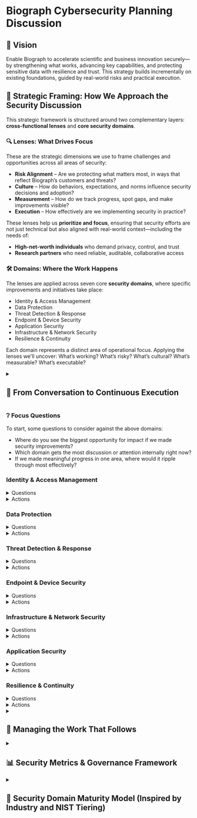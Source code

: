 # Biograph Cybersecurity Planning Discussion

## 🌟 Vision

Enable Biograph to accelerate scientific and business innovation securely—by strengthening what works, advancing key capabilities, and protecting sensitive data with resilience and trust. This strategy builds incrementally on existing foundations, guided by real-world risks and practical execution.

## 🔢 Strategic Framing: How We Approach the Security Discussion

This strategic framework is structured around two complementary layers: **cross-functional lenses** and **core security domains**.

### 🔍 Lenses: What Drives Focus

These are the strategic dimensions we use to frame challenges and opportunities across all areas of security:

- **Risk Alignment** – Are we protecting what matters most, in ways that reflect Biograph’s customers and threats?
- **Culture** – How do behaviors, expectations, and norms influence security decisions and adoption?
- **Measurement** – How do we track progress, spot gaps, and make improvements visible?
- **Execution** – How effectively are we implementing security in practice?

These lenses help us **prioritize and focus**, ensuring that security efforts are not just technical but also aligned with real-world context—including the needs of:

- **High-net-worth individuals** who demand privacy, control, and trust
- **Research partners** who need reliable, auditable, collaborative access

### 🛠️ Domains: Where the Work Happens

The lenses are applied across seven core **security domains**, where specific improvements and initiatives take place:

- Identity & Access Management  
- Data Protection  
- Threat Detection & Response  
- Endpoint & Device Security  
- Application Security  
- Infrastructure & Network Security  
- Resilience & Continuity  

Each domain represents a distinct area of operational focus. Applying the lenses we'll uncover: What’s working? What’s risky? What’s cultural? What’s measurable? What’s executable?

<details>
  
<summary>

  ## 🔁 From Conversation to Continuous Execution

</summary>

This strategy framework is designed to provided a basis for prioritizing the continuous execution of security priorities. By the end of this discussion, we will have identified:
* Potential opportunities and challenges across your security domains
* Practices that align to your culture, capabilities, and customer expectations
* Tangible actions—big or small—that can strengthen your current program 

Vetting and refining what is discussed here with stakeholders across the organization, security planning and execution will be:
* Domain-driven – Focused on highest priority security domains where progress will have the highest impact
* Lens-aligned – Structured by the cross-functional realities of your organization (e.g., culture, measurement, execution)
* Actionable – Grounded in realistic next steps that reflect your current maturity and operating environment
* Measurable – Supported by simple metrics or milestones that show progress without creating noise

</details>

### ❔ Focus Questions

To start, some questions to consider against the above domains:

- Where do you see the biggest opportunity for impact if we made security improvements?
- Which domain gets the most discussion or attention internally right now?
- If we made meaningful progress in one area, where would it ripple through most effectively?

### Identity & Access Management
<details>

<summary> Questions</summary>

| Risk Alignment | Culture | Measurement | Execution |
|----------------|---------|-------------|-----------|
| Do our access controls reflect the expectations of high-net-worth clients for privacy and control, as well as the data-sharing needs of research partners? | How are identities managed in practice across teams and systems—and how much variation is there in how people access what they need? | Do we regularly audit access and track privilege creep? | How consistent and centralized is access control across your systems today—and how much of it depends on manual effort or tribal knowledge? |
| How mature is the process for requesting, approving, and tracking 3rd party access? | What is our risk appetite for malicious employee activity? | Is there a central location tracking all roles and access? | What is our confidence that former employees do not have access to any system? |
| Are access boundaries enforced for high-risk systems such as AI models, production automation, or sensitive datasets? | Who is expected to own access hygiene within business units—and is that expectation clear? | How long would it take to determine the blast radius of a successful employee ATO (account takeover)? | Are MFA methods standardized, logged, and regularly reviewed for strength and usability? |
| Do all high-risk systems—including admin interfaces—enforce MFA consistently across user types? | How do teams perceive the usability and burden of MFA in day-to-day access? | Do we track MFA enrollment rates and bypass events across users and systems? | Are privileged access sessions isolated, monitored, and auditable through PAM tooling or compensating controls? |
|  |  | What is the average time to deprovision access after employee termination? |  |

</details>

<details>
<summary> Actions</summary>

| Risk Alignment | Culture | Measurement | Execution |
|----------------|---------|-------------|-----------|
| Formalize criteria and workflows for assigning access based on business role, data sensitivity, and operational context | Form GRC Leadership Team | Identify audit gaps | Evaluate IAM maturity using NIST-aligned tiers |
| Require MFA for all privileged access and sensitive data workflows | Train users and admins on access hygiene and privilege minimization | Use nudges/gamification | Integrate into onboarding |
| 3rd-party penetration testing | Promote ownership and accountability for privileged access | Audit trails and provisioning error tracking<br>Visualize access flows | Embed IAM in engineering conversations |
| Enforce just-in-time privileged access for high-risk systems | Clarify decision-making boundaries between security, IT, and business owners for access changes | Track time-to-deprovision from termination to removal | Automate provisioning and enforce least privilege |
| Maintain a credential vault or equivalent for privileged accounts | Educate teams on the importance of MFA and reduce friction in adoption | Track blast radius readiness for employee ATO scenarios | Tag and audit privileged accounts |
|  |  | Track MFA coverage by user group, application, and device type | Assign and document ownership for IAM operations (roles, provisioning, reviews) |
|  |  | Monitor failed or bypassed MFA attempts for potential abuse patterns | Integrate IAM metrics into business reporting |
|  |  |  | Adopt continuous access verification (e.g., re-auth for sensitive actions) |
|  |  |  | Consolidate MFA enforcement through identity providers or centralized SSO platforms |
|  |  |  | Regularly validate and update approved MFA methods (e.g., remove SMS if outdated) |
|  |  |  | Monitor and alert on privileged session activity via PAM tooling or log analysis |

</details>

### Data Protection
<details>

<summary> Questions</summary>

| Risk Alignment | Culture | Measurement | Execution |
|----------------|---------|-------------|-----------|
| Are our data protection practices aligned with applicable privacy laws, contract terms, and risk tolerance? | Are teams aware of which types of data are subject to special handling, retention limits, or legal restrictions? | Do we know where sensitive data is stored, processed, and transmitted—across SaaS, cloud, and local systems? | Do we have effective tools and processes for classification, DLP, and discovery—and are they in active use? |
| Are legal hold obligations integrated into our data lifecycle and deletion practices? | Is there a shared understanding of what qualifies as sensitive or regulated data across teams? | Do we track data access frequency, data movement patterns, and anomaly indicators? | Can we apply and enforce legal holds across structured and unstructured systems? |
| Do we consider jurisdiction-specific privacy obligations (e.g., CCPA, GDPR) in our data handling practices? | Is there a documented escalation path for legal or compliance review of unusual or risky data handling scenarios? | Do we track response times and closure rates for data subject rights requests? | Are legal hold actions logged, auditable, and reversible if needed? |
| Are access controls on sensitive data based on business need and reviewed regularly? | Do teams understand the risks of casual overexposure, including data shared in Slack, spreadsheets, or unapproved apps? | Are sensitive data flows and access mapped by role, system, and third-party exposure? | Are breach readiness activities tested and documented—including cloud and third-party scenarios? |
| Do we minimize data collection and retention by default? | Do teams understand what kinds of data they are generating, storing, or exporting? | Do we measure our data footprint (e.g., total volume, duplication, unstructured sprawl)? | Are unstructured data stores (e.g., shared drives, collaboration tools) governed consistently? |

</details>
<details>
<summary> Actions</summary>

| Risk Alignment | Culture | Measurement | Execution |
|----------------|---------|-------------|-----------|
| Map data protection controls to HIPAA/SOC 2/contractual/privacy obligations | Align classification to contract or regulatory data types | Flag exposure across third-party SaaS platforms | Document breach readiness plans and run scenario tests |
| Identify and map sensitive data flows across environments | Create role-specific cheat sheets for data handling | Track near-miss incidents and informal disclosures | Tag and inventory unstructured data (e.g., shared folders, cloud docs) |
| Apply minimization principles to data collection, retention, and export | Reinforce ownership of sensitive data flows and lifecycle responsibilities | Build dashboards for data movement and access risk | Inventory third-party data processors and access scopes |
| Use discovery/classification tooling across structured and unstructured systems | Host data tabletop scenarios that involve legal and business risk decisions | Track volume and growth of unstructured or redundant data | Automate classification and labeling in cloud and SaaS environments |
| Align legal hold procedures with retention and deletion policies | Train teams to recognize data classification cues and apply appropriately | Monitor legal hold enforcement across systems | Automate legal hold application in collaboration and storage platforms |
| Maintain a system of record for legal data requests, exemptions, and overrides | Clarify escalation procedures for ambiguous data use cases | Monitor trends in data access and data rights request patterns | Ensure legal holds override any retention policy conflicts |
| Tag and track data subject rights requests (e.g., access, deletion) | Normalize conversations around unnecessary data collection or access | Track data inventory and ownership coverage | Enforce ownership tagging in data lakes, shared drives, and external data tools |

</details>

### Threat Detection & Response
<details>

<summary> Questions</summary>

| Risk Alignment | Culture | Measurement | Execution |
|----------------|---------|-------------|-----------|
| Do we meet internal and contractual expectations for detection and response timeframes? | Are IR plans tested and embraced across teams—or siloed to security? | Are alerts actionable and outcomes tracked (MTTD, MTTR)? | Do we operate SIEM/XDR or rely on MDR, and is it effective? |
| Are detection priorities mapped to the highest-impact threats for our environment? | Do responders feel empowered and clear on their roles during incidents? | Are we measuring detection fidelity and false positive rates? | Do we test and simulate our response process across critical systems regularly? |

</details>
<details>
<summary> Actions</summary>

| Risk Alignment | Culture | Measurement | Execution |
|----------------|---------|-------------|-----------|
| Review IR obligations | Validate breach workflows | Confirm policies for regulated environments | Audit logs for defensibility |
| Map detection coverage to threat modeling results | Run tabletop scenarios | Track alert/resolution trends | Tune detection logic |
| Identify regulatory gaps in response capabilities | Identify cross-functional responders | Log detection-to-resolution timelines | Assign expectations pre/during/post-incident |
| Build triage playbooks | Clarify IR ownership and expectations for non-security teams | Audit missed alerts quarterly | Report IR metrics |
|  | Include IR in onboarding | Measure and reduce false positive rates | Retention alignment |
|  |  | Monitor responder workload and resolution bottlenecks | Distinguish noise vs. signal |
|  |  |  | Assign IR ownership |
|  |  |  | Validate MDR contract scope and SLA performance |

</details>

### Endpoint & Device Security
<details>

<summary> Questions</summary>

| Risk Alignment | Culture | Measurement | Execution |
|----------------|---------|-------------|-----------|
| Are unmanaged or personal devices assessed for risk based on access level or data exposure? | Do employees and contractors understand endpoint risks and acceptable use? | Can we monitor device compliance and policy status continuously? | Can we patch and configure devices at scale across environments? |
| Are detection or control gaps introduced by 3rd-party medical devices used in clinical or research workflows? | Do employees view endpoint policies as enablers of trust and productivity—or friction? | Do we track patch success/failure rates and config drift trends? | How quickly can we isolate or replace a compromised endpoint in practice? |
| Are medical devices onboarded to any asset inventory or endpoint management tooling? | Do teams understand ownership boundaries for securing 3rd-party and vendor-supplied equipment? | Do we track device visibility and compliance rates across device categories (e.g., laptops vs. medical vs. BYOD)? | Are endpoint agents deployed uniformly across hardware types, including Macs, Windows devices, and clinical laptops? |
| Are any GCP-managed endpoints or ChromeOS devices part of your asset fleet or used in support roles? |  |  | Are hardware tools (e.g., MDM, EDR, patching systems) integrated with cloud identity and access platforms? |

</details>
<details>
<summary> Actions</summary>

| Risk Alignment | Culture | Measurement | Execution |
|----------------|---------|-------------|-----------|
| Align controls to classification tiers | Confirm with auditors | Track device lifecycle | Flag gaps between environments |
| Awareness training by persona | Set policy norms | Assign accountability | Build dashboards |
| Patch lag and coverage | Run recurring awareness campaigns on phishing, malware, and device risks | Compare EDR by team | Inventory unmanaged devices |
| EDR rollout by user type | Gamify patching | Monitor patch success rates and failure causes by device group | Automate patching |
| Evaluate unmanaged and BYOD risk zones | Reinforce secure endpoint behavior during onboarding | Detect config drift | Show endpoint threat resilience |
|  |  |  | Establish rapid isolation/quarantine procedures for compromised devices |
|  |  |  | Address BYOD risk |

</details>


### Infrastructure & Network Security
<details>

<summary> Questions</summary>

| Risk Alignment | Culture | Measurement | Execution |
|----------------|---------|-------------|-----------|
| Are our network and infrastructure controls aligned with the sensitivity of hosted data and services? | Do infrastructure and DevOps teams view network and infra hardening as part of their delivery responsibilities? | Do we track exposure metrics (e.g., open ports, unused services, misconfigurations)? | How quickly can we detect, respond to, and remediate unauthorized changes in infrastructure or network configuration? |
| Are segmentation, zoning, and boundary controls in place for high-risk environments (e.g., production, regulated data)? | Is there consistent use of infrastructure-as-code and policy-as-code to support secure-by-default deployments? | Do we monitor baseline posture across cloud and on-prem infrastructure? | Are changes to infrastructure and network configurations logged, reviewed, and auditable? |

</details>
<details>
<summary> Actions</summary>

| Risk Alignment | Culture | Measurement | Execution |
|----------------|---------|-------------|-----------|
| Apply least privilege principles to network flows and service accounts | Promote infrastructure ownership of security posture | Track external exposure (ports, endpoints, unused services) | Implement network segmentation and tiered access models |
| Align security groups, firewalls, and routing to data classification | Integrate security into infrastructure-as-code and CI/CD workflows | Monitor drift from known-good configurations | Enforce change control for network and infrastructure updates |
| Evaluate risks from hybrid cloud/on-prem interconnectivity | Normalize security expectations in SRE and platform teams | Measure success of patching and remediation SLAs for infrastructure | Automate alerts for anomalous infra/network behavior |
| Implement baseline controls across all environments (cloud, on-prem, hybrid) | Reinforce secure deployment patterns in engineering onboarding | Audit unused services and misconfigured components regularly | Use policy-as-code to enforce configuration standards |
|  |  | Track time-to-remediate misconfigurations | Tag critical infrastructure components for prioritized protection |

</details>


### Application Security
<details>
<summary> Questions</summary>

| Risk Alignment | Culture | Measurement | Execution |
|----------------|---------|-------------|-----------|
| How well does our current application security approach reflect the kinds of risks the business actually cares about? | When engineering teams move fast, how does security stay involved—if at all—across design, coding, review, and deployment? | How do you measure the effectiveness of application security today—if at all? | What parts of application security are currently automated or repeatable—and what still depends on manual effort or one-off reviews? |
| Are legacy and modern applications assessed differently based on architecture and exposure? | Do developers see security as a shared responsibility or as a compliance checkbox? | Do we track security regression trends or repeat vulnerabilities over time? | Are secure-by-default patterns embedded in reusable code, templates, or libraries? |

</details>
<details>
<summary> Actions</summary>

| Risk Alignment | Culture | Measurement | Execution |
|----------------|---------|-------------|-----------|
| Map controls to trust/delivery needs | Tier by app/data sensitivity | Align threat modeling to business features | Show security during customer reviews |
| Align security controls to SLA/impact tiers | Security champions | Threat modeling checklists | Embed security reviews into CI/CD pipelines with risk-based gates |
| Define AppSec gates by risk profile | Promote developer-led security improvements and success stories | Track pre-release findings | Secure coding standards |
| Evaluate risk exposure of legacy vs. cloud-native apps | Bug bounty program | Time-to-fix by severity | Automate secrets/dependency scans |
| Include AppSec in customer assurance and legal conversations | Normalize developer ownership of security | Escape rate | Embed AppSec in product planning |
|  |  | Clarify ownership | Tag security items in backlog |
|  |  | Track recurrence of previously remediated vulnerabilities | Secrets remediation sprint |
|  |  |  | Monthly AppSec reporting |
|  |  |  | Secure code review playbooks |
|  |  |  | Build secure-by-default libraries and infrastructure templates |
|  |  |  | Provide self-service tooling for dependency scanning and secrets detection |

</details>

### Resilience & Continuity

<details>
<summary> Questions</summary>

| Risk Alignment | Culture | Measurement | Execution |
|----------------|---------|-------------|-----------|
| Do our recovery and continuity practices meet internal SLAs and any contractual or regulatory obligations? | Are continuity plans documented and rehearsed beyond just the IT team? | Are RTO/RPO metrics tracked and reported for key services? | Do we have a reliable and tested recovery process for critical systems? |
| Do continuity strategies account for supply chain or third-party service disruptions? | Do business leaders understand their role in resilience planning and recovery decision-making? | Do we measure time-to-detect and time-to-initiate failover or recovery operations? | Are continuity procedures tested under realistic, high-pressure scenarios? |

</details>
<details>

<summary> Actions</summary>

| Risk Alignment | Culture | Measurement | Execution |
|----------------|---------|-------------|-----------|
| Align DR to SLAs | Validate vendors | Include plans in due diligence | Demonstrate audit readiness |
| Assess critical third-party dependencies and incorporate them into DR planning | Cross-team training | Define restore ownership | Document dependencies |
| Backup coverage | Simulate system loss | RTO/RPO tracking | Test logs |
| Backup/DR inventory | Establish executive and business-unit continuity playbooks and expectations | Dependency mapping | Assign metric owners |
|  |  | Track time-to-initiate failover or recovery in exercises and real events | Risk exceptions flagged |
|  |  |  | Include in onboarding |
|  |  |  | Gap visualization |
|  |  |  | Snapshot/rollback tooling |
|  |  |  | Conduct chaos engineering or stress testing for critical systems |
|  |  |  | Validate cross-region/cloud failover scenarios (if applicable) |

</details>

<details>
<summary>

  ## 🧭 Managing the Work That Follows

</summary>

The planning and prioritization outlined in this document will generate meaningful security work—some immediate, some iterative. Executing on these priorities requires thoughtful coordination across contributors, teams, and timeframes, especially when resources are distributed and not all stakeholders are present in initial conversations.

This section is not prescriptive in process, but offers guiding principles for how to manage the resulting work in a way that is focused, sustainable, and respectful of limited capacity.

### 🧠 Guiding Principles

Drawing from **LEAN theory**, **Theory of Constraints**, and the **Agile Manifesto**, effective security execution should emphasize:

- **Flow over load** – Minimize work-in-progress and avoid overwhelming individuals or teams.
- **Clarity over control** – Make work visible, not rigid. Align around purpose, not prescription.
- **Value over volume** – Prioritize what meaningfully reduces risk or increases resilience—not just what’s easiest to check off.
- **Iteration over perfection** – Focus on making things better over time, not getting it all right up front.
- **Collaboration over isolation** – Involve those closest to the work and downstream impact—even if they weren’t in the initial planning.

### 🛠 How Work May Be Managed

- Workstreams may span across **technical and non-technical staff**. Clear ownership and collaboration will be important.
- Small, well-scoped tasks should be preferred over large, vague projects—reducing delay, handoff friction, and overcommitment.
- Use of existing collaboration and tracking tools (e.g., tickets, sprints, Kanban boards, working groups) is encouraged, but should reflect team norms and actual capacity—not idealized throughput.
- Avoid batch planning or “big bang” initiatives. Instead, sequence improvements based on readiness, risk reduction, and learning opportunity.

### 📌 What to Expect

- Some work will begin immediately with participants of this discussion.
- Other priorities may require coordination with teams **not yet engaged**, and will benefit from socialization and validation before action.
- Leadership and cross-functional advocates are encouraged to help **remove blockers**, **protect focus**, and **reduce organizational friction** to executing the most valuable actions.

By managing work as a continuous, collaborative flow—not a fixed checklist—we improve both execution and impact while reducing waste, rework, and burnout.

</details>

<details>
<summary>

## 📊 Security Metrics & Governance Framework

</summary>


To translate strategy into sustained progress, Biograph will establish a simple, actionable metrics and governance model. This ensures that security improvements are visible, measurable, and continuously aligned with risk and business priorities.

### 🎯 Purpose

- Make security progress transparent across domains and teams
- Provide early signals of improvement, drift, or emerging gaps
- Support prioritization and resource allocation with data
- Align technical execution with leadership expectations

### 📐 Metrics by Domain (Sample)

| Domain                          | Sample Metrics                                                              |
|---------------------------------|------------------------------------------------------------------------------|
| Identity & Access Management    | % of users with least privilege access<br>Time to deprovision<br>Quarterly access review completion |
| Data Protection                 | % of sensitive data classified and tagged<br>Unmapped third-party data flows<br>DLP incidents per month |
| Threat Detection & Response     | MTTD/MTTR (Mean Time to Detect/Respond)<br>% of alerts triaged within SLA<br>Tabletop exercise participation rate |
| Endpoint & Device Security      | Patch success rate<br>EDR coverage by device type<br>BYOD device compliance rate |
| Application Security            | % of apps with SAST/SCA coverage<br>Vuln time-to-fix by severity<br>Recurring flaw reintroductions |
| Infrastructure & Network Security | % of systems covered by IaC with policy-as-code<br>Unpatched exposed services<br>Drift from baseline configuration |
| Resilience & Continuity        | RTO/RPO adherence<br>Backup test pass rate<br>Time to initiate failover |

### 📅 Governance & Review Cadence

| Level          | Audience           | Frequency     | Focus Areas                                |
|----------------|--------------------|---------------|---------------------------------------------|
| Operational    | Domain leads, SecOps | Monthly        | Metric trends, blockers, ownership updates  |
| Cross-Functional | GRC, IT, Engineering | Quarterly      | Heatmap of domain maturity, shared initiatives |
| Executive      | Security & Business Leaders | Biannually     | Risk posture, investment needs, progress summary |

### 🗺️ Maturity & Progress Visualization

Teams can use a **color-coded heatmap or scorecard** to visualize progress against maturity tiers across domains.

| Domain                        | Current Tier | Target Tier | Status     |
|-------------------------------|--------------|-------------|------------|
| Identity & Access Management  | Tier 2       | Tier 3      | 🟡 In Progress |
| Application Security          | Tier 1       | Tier 3      | 🔴 Needs Focus |
| Resilience & Continuity       | Tier 3       | Tier 4      | 🟢 On Track |

This structured governance layer ensures that security efforts stay aligned, accountable, and outcome-driven.

</details>

<details>
<summary>

## 🧱 Security Domain Maturity Model (Inspired by Industry and NIST Tiering)

</summary>

This tiering model can be applied across all seven security domains. Each tier represents increasing levels of consistency, integration, and impact. The rightmost column illustrates how each tier might manifest in the **Identity & Access Management (IAM)** domain as an example.

| Tier | General Description | Example: IAM Characteristics |
|------|----------------------|-------------------------------|
| **Tier 1: Partial** | Ad hoc, undocumented, reactive processes. Security is inconsistent, often dependent on individual effort rather than policy or tooling. | - Shared admin accounts<br>- No formal provisioning<br>- Local identities unmanaged<br>- No access reviews |
| **Tier 2: Risk-Informed** | Some documented policies exist. Implementation is manual or inconsistent across teams. Decisions are influenced by known risks, but lack repeatability. | - MFA on some systems<br>- Manual provisioning/deprovisioning<br>- Periodic reviews (when triggered)<br>- Roles defined but not consistently applied |
| **Tier 3: Repeatable** | Security policies and processes are well-documented and enforced consistently across environments. Key controls are monitored and integrated with workflows. | - Role-based access across most systems<br>- Joiner/mover/leaver process<br>- Quarterly access reviews<br>- Admin rights scoped and logged |
| **Tier 4: Adaptive** | Security is dynamic, automated, and integrated with business context. Controls are risk-aware, continuously validated, and support rapid change. | - Attribute-based access (ABAC) or centralized RBAC<br>- Just-in-time admin access<br>- Automated user lifecycle with audit hooks<br>- Real-time risk-based access controls |

</details>
